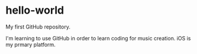 # hello-world
My first GitHub repository.

I'm learning to use GitHub in order to learn coding for music creation.
iOS is my prmary platform.
